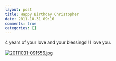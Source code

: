 ```yaml
---
layout: post
title: Happy Birthday Christopher
date: 2011-10-31 09:16
comments: true
categories: []
---
```

4 years of your love and your blessings!! I love you. <br /><br /><a href="http://peterfilias.com/wp-content/uploads/2011/10/20111031-091556.jpg"><img src="http://peterfilias.com/wp-content/uploads/2011/10/20111031-091556.jpg" alt="20111031-091556.jpg" class="alignnone size-full" /></a>
